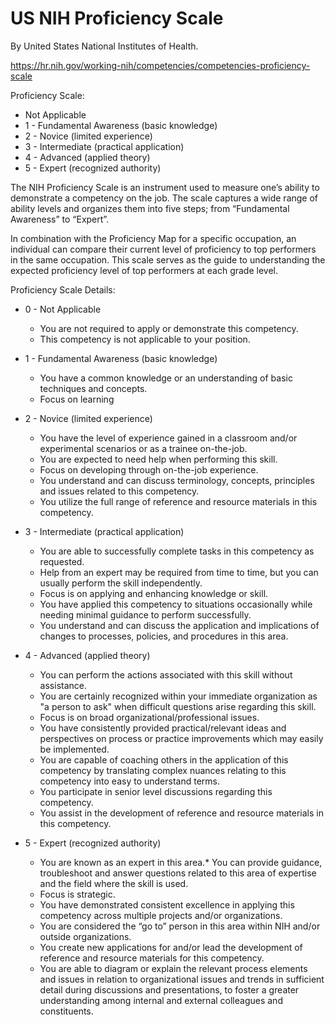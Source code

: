 # US NIH Proficiency Scale

By United States National Institutes of Health.

https://hr.nih.gov/working-nih/competencies/competencies-proficiency-scale

Proficiency Scale:

* Not Applicable
* 1 - Fundamental Awareness (basic knowledge)
* 2 - Novice (limited experience)
* 3 - Intermediate (practical application)
* 4 - Advanced (applied theory)
* 5 - Expert (recognized authority)

The NIH Proficiency Scale is an instrument used to measure one’s ability to demonstrate a competency on the job. The scale captures a wide range of ability levels and organizes them into five steps; from “Fundamental Awareness” to “Expert”.

In combination with the Proficiency Map for a specific occupation, an individual can compare their current level of proficiency to top performers in the same occupation. This scale serves as the guide to understanding the expected proficiency level of top performers at each grade level.

Proficiency Scale Details:

* 0 - Not Applicable

  * You are not required to apply or demonstrate this competency.
  * This competency is not applicable to your position.

* 1 - Fundamental Awareness (basic knowledge)

  * You have a common knowledge or an understanding of basic techniques and concepts.
  * Focus on learning

* 2 - Novice (limited experience)

  * You have the level of experience gained in a classroom and/or experimental scenarios or as a trainee on-the-job.
  * You are expected to need help when performing this skill.
  * Focus on developing through on-the-job experience.
  * You understand and can discuss terminology, concepts, principles and issues related to this competency.
  * You utilize the full range of reference and resource materials in this competency.

* 3 - Intermediate (practical application)

  * You are able to successfully complete tasks in this competency as requested.
  * Help from an expert may be required from time to time, but you can usually perform the skill independently.
  * Focus is on applying and enhancing knowledge or skill.
  * You have applied this competency to situations occasionally while needing minimal guidance to perform successfully.
  * You understand and can discuss the application and implications of changes to processes, policies, and procedures in this area.

* 4 - Advanced (applied theory)

  * You can perform the actions associated with this skill without assistance.
  * You are certainly recognized within your immediate organization as "a person to ask" when difficult questions arise regarding this skill.
  * Focus is on broad organizational/professional issues.
  * You have consistently provided practical/relevant ideas and perspectives on process or practice improvements which may easily be implemented.
  * You are capable of coaching others in the application of this competency by translating complex nuances relating to this competency into easy to understand terms.
  * You participate in senior level discussions regarding this competency.
  * You assist in the development of reference and resource materials in this competency.

* 5 - Expert (recognized authority)

  * You are known as an expert in this area.* You can provide guidance, troubleshoot and answer questions related to this area of expertise and the field where the skill is used.
  * Focus is strategic.
  * You have demonstrated consistent excellence in applying this competency across multiple projects and/or organizations.
  * You are considered the “go to” person in this area within NIH and/or outside organizations.
  * You create new applications for and/or lead the development of reference and resource materials for this competency.
  * You are able to diagram or explain the relevant process elements and issues in relation to organizational issues and trends in sufficient detail during discussions and presentations, to foster a greater understanding among internal and external colleagues and constituents.

